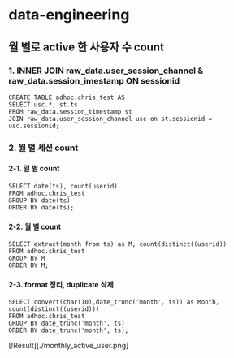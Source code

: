 # data-engineering

## 월 별로 active 한 사용자 수 count

### 1. INNER JOIN raw_data.user_session_channel & raw_data.session_imestamp ON sessionid
~~~
CREATE TABLE adhoc.chris_test AS
SELECT usc.*, st.ts
FROM raw_data.session_timestamp st
JOIN raw_data.user_session_channel usc on st.sessionid = usc.sessionid;
~~~

### 2. 월 별 세션 count
#### 2-1. 일 별 count
~~~
SELECT date(ts), count(userid)
FROM adhoc.chris_test
GROUP BY date(ts)
ORDER BY date(ts);
~~~

#### 2-2. 월 별 count
~~~
SELECT extract(month from ts) as M, count(distinct((userid))
FROM adhoc.chris_test
GROUP BY M
ORDER BY M;
~~~

#### 2-3. format 정리, duplicate 삭제
~~~~
SELECT convert(char(10),date_trunc('month', ts)) as Month, count(distinct((userid)))
FROM adhoc.chris_test
GROUP BY date_trunc('month', ts)
ORDER BY date_trunc('month', ts);
~~~~

[!Result][./monthly_active_user.png]

